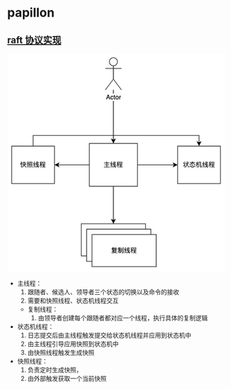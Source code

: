 # papillon

## [raft 协议实现](https://drfq7a33n6.feishu.cn/docx/Gl3zdt3d2oTE5PxPYMNc8oX0n8g)

![线程模型](picture%2Fthread.jpg)

- 主线程：
    1. 跟随者、候选人、领导者三个状态的切换以及命令的接收
    2. 需要和快照线程、状态机线程交互
    - 复制线程：
        1. 由领导者创建每个跟随者都对应一个线程，执行具体的复制逻辑
- 状态机线程：
    1. 日志提交后由主线程触发提交给状态机线程并应用到状态机中
    2. 由主线程引导应用快照到状态机中
    3. 由快照线程触发生成快照
- 快照线程：
    1. 负责定时生成快照，
    2. 由外部触发获取一个当前快照